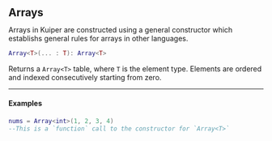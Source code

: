 <h2 style="margin:0; line-height:1.1;">Arrays</h2>

Arrays in Kuiper are constructed using a general constructor which establishs general rules for arrays in other languages.
```lua
Array<T>(... : T): Array<T>
```
Returns a `Array<T>` table, where `T` is the element type. Elements are ordered and indexed consecutively starting from zero.

-----
<h4 style="margin:0; line-height:2.0;">Examples</h4>

```lua
nums = Array<int>(1, 2, 3, 4)
--This is a `function` call to the constructor for `Array<T>`
```


